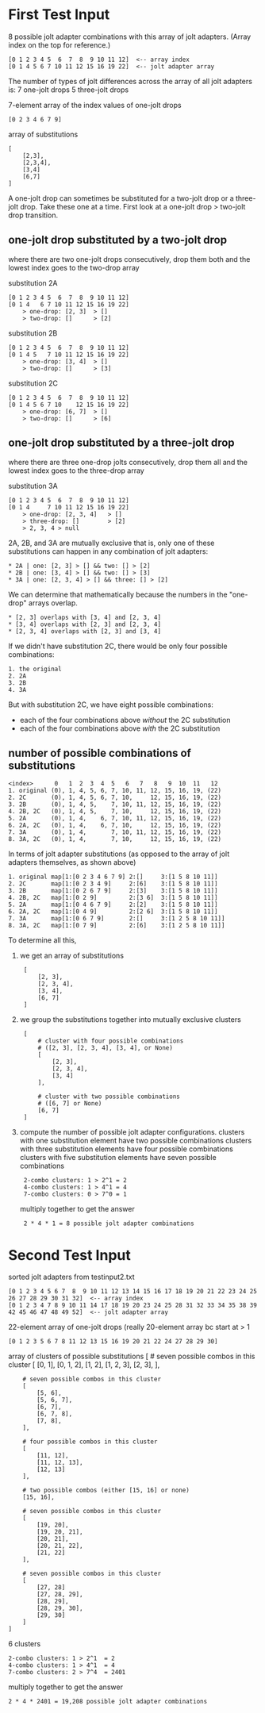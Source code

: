 # First Test Input

8 possible jolt adapter combinations with this array of jolt adapters. (Array index on the top for reference.)

    [0 1 2 3 4 5  6  7  8  9 10 11 12]  <-- array index
    [0 1 4 5 6 7 10 11 12 15 16 19 22]  <-- jolt adapter array

The number of types of jolt differences across the array of all jolt adapters is:
    7 one-jolt drops
    5 three-jolt drops

7-element array of the index values of one-jolt drops

    [0 2 3 4 6 7 9]

array of substitutions

    [
        [2,3],
        [2,3,4],
        [3,4]
        [6,7]
    ]

A one-jolt drop can sometimes be substituted for a two-jolt drop or a three-jolt drop.
Take these one at a time. First look at a one-jolt drop > two-jolt drop transition.

one-jolt drop substituted by a two-jolt drop
----------------------------------------------
where there are two one-jolt drops consecutively, drop them both and the lowest index goes to the two-drop array

substitution 2A

    [0 1 2 3 4 5  6  7  8  9 10 11 12]
    [0 1 4   6 7 10 11 12 15 16 19 22]
        > one-drop: [2, 3]  > []
        > two-drop: []      > [2]
substitution 2B

    [0 1 2 3 4 5  6  7  8  9 10 11 12]
    [0 1 4 5   7 10 11 12 15 16 19 22]
        > one-drop: [3, 4]  > []
        > two-drop: []      > [3]
substitution 2C

    [0 1 2 3 4 5  6  7  8  9 10 11 12]
    [0 1 4 5 6 7 10    12 15 16 19 22]
        > one-drop: [6, 7]  > []
        > two-drop: []      > [6]

one-jolt drop substituted by a three-jolt drop
----------------------------------------------
where there are three one-drop jolts consecutively, drop them all and the lowest index goes to the three-drop array

substitution 3A

    [0 1 2 3 4 5  6  7  8  9 10 11 12]
    [0 1 4     7 10 11 12 15 16 19 22]
        > one-drop: [2, 3, 4]   > []
        > three-drop: []        > [2]
        > 2, 3, 4 > null

2A, 2B, and 3A are mutually exclusive
that is, only one of these substitutions can happen in any combination of jolt adapters:

    * 2A | one: [2, 3] > [] && two: [] > [2]
    * 2B | one: [3, 4] > [] && two: [] > [3]
    * 3A | one: [2, 3, 4] > [] && three: [] > [2]

We can determine that mathematically because the numbers in the "one-drop" arrays overlap.

    * [2, 3] overlaps with [3, 4] and [2, 3, 4]
    * [3, 4] overlaps with [2, 3] and [2, 3, 4]
    * [2, 3, 4] overlaps with [2, 3] and [3, 4]

If we didn't have substitution 2C, there would be only four possible combinations:

    1. the original
    2. 2A
    3. 2B
    4. 3A

But with substitution 2C, we have eight possible combinations:
- each of the four combinations above _without_ the 2C substitution
- each of the four combinations above _with_ the 2C substitution

number of possible combinations of substitutions
----------------------------------------------
    <index>      0   1  2  3  4  5   6   7   8   9  10  11   12
    1. original (0), 1, 4, 5, 6, 7, 10, 11, 12, 15, 16, 19, (22)
    2. 2C       (0), 1, 4, 5, 6, 7, 10,     12, 15, 16, 19, (22)
    3. 2B       (0), 1, 4, 5,    7, 10, 11, 12, 15, 16, 19, (22)
    4. 2B, 2C   (0), 1, 4, 5,    7, 10,     12, 15, 16, 19, (22)
    5. 2A       (0), 1, 4,    6, 7, 10, 11, 12, 15, 16, 19, (22)
    6. 2A, 2C   (0), 1, 4,    6, 7, 10,     12, 15, 16, 19, (22)
    7. 3A       (0), 1, 4,       7, 10, 11, 12, 15, 16, 19, (22)
    8. 3A, 2C   (0), 1, 4,       7, 10,     12, 15, 16, 19, (22)

In terms of jolt adapter substitutions (as opposed to the array of jolt adapters themselves, as shown above)

    1. original map[1:[0 2 3 4 6 7 9] 2:[]     3:[1 5 8 10 11]]
    2. 2C       map[1:[0 2 3 4 9]     2:[6]    3:[1 5 8 10 11]]
    3. 2B       map[1:[0 2 6 7 9]     2:[3]    3:[1 5 8 10 11]]
    4. 2B, 2C   map[1:[0 2 9]         2:[3 6]  3:[1 5 8 10 11]]
    5. 2A       map[1:[0 4 6 7 9]     2:[2]    3:[1 5 8 10 11]]
    6. 2A, 2C   map[1:[0 4 9]         2:[2 6]  3:[1 5 8 10 11]]
    7. 3A       map[1:[0 6 7 9]       2:[]     3:[1 2 5 8 10 11]]
    8. 3A, 2C   map[1:[0 7 9]         2:[6]    3:[1 2 5 8 10 11]]

To determine all this, 
1. we get an array of substitutions

        [
            [2, 3],
            [2, 3, 4],
            [3, 4],
            [6, 7]
        ]

2. we group the substitutions together into mutually exclusive clusters

        [
            # cluster with four possible combinations 
            # ([2, 3], [2, 3, 4], [3, 4], or None)
            [
                [2, 3],
                [2, 3, 4],
                [3, 4]
            ],
            
            # cluster with two possible combinations 
            # ([6, 7] or None)
            [6, 7]
        ]

3. compute the number of possible jolt adapter configurations.
    clusters with one substitution element have two possible combinations
    clusters with three substitution elements have four possible combinations
    clusters with five substitution elements have seven possible combinations
    
        2-combo clusters: 1 > 2^1 = 2
        4-combo clusters: 1 > 4^1 = 4
        7-combo clusters: 0 > 7^0 = 1

    multiply together to get the answer
    
        2 * 4 * 1 = 8 possible jolt adapter combinations

# Second Test Input

sorted jolt adapters from testinput2.txt

    [0 1 2 3 4 5 6 7  8  9 10 11 12 13 14 15 16 17 18 19 20 21 22 23 24 25 26 27 28 29 30 31 32]  <-- array index
    [0 1 2 3 4 7 8 9 10 11 14 17 18 19 20 23 24 25 28 31 32 33 34 35 38 39 42 45 46 47 48 49 52]  <-- jolt adapter array

22-element array of one-jolt drops (really 20-element array bc start at > 1

    [0 1 2 3 5 6 7 8 11 12 13 15 16 19 20 21 22 24 27 28 29 30]

array of clusters of possible substitutions
    [
        # seven possible combos in this cluster
        [
            [0, 1],
            [0, 1, 2],
            [1, 2],
            [1, 2, 3],
            [2, 3],
        ],
        
        # seven possible combos in this cluster
        [
            [5, 6],
            [5, 6, 7],
            [6, 7],
            [6, 7, 8],
            [7, 8],
        ],
        
        # four possible combos in this cluster
        [
            [11, 12],
            [11, 12, 13],
            [12, 13]
        ],
        
        # two possible combos (either [15, 16] or none)
        [15, 16],
        
        # seven possible combos in this cluster
        [
            [19, 20],
            [19, 20, 21],
            [20, 21],
            [20, 21, 22],
            [21, 22]
        ],
        
        # seven possible combos in this cluster
        [
            [27, 28]
            [27, 28, 29],
            [28, 29],
            [28, 29, 30],
            [29, 30]
        ]
    ]

6 clusters

    2-combo clusters: 1 > 2^1  = 2
    4-combo clusters: 1 > 4^1  = 4
    7-combo clusters: 2 > 7^4  = 2401

multiply together to get the answer

    2 * 4 * 2401 = 19,208 possible jolt adapter combinations
